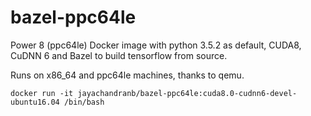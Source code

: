 # bazel-ppc64le
Power 8 (ppc64le) Docker image with python 3.5.2 as default, CUDA8, CuDNN 6 and Bazel to build tensorflow from source.

Runs on x86_64 and ppc64le machines, thanks to qemu.

```
docker run -it jayachandranb/bazel-ppc64le:cuda8.0-cudnn6-devel-ubuntu16.04 /bin/bash
```
